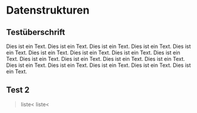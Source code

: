 # Datenstrukturen
## Testüberschrift
Dies ist ein Text. Dies ist ein Text. Dies ist ein Text. Dies ist ein Text. Dies ist ein Text. Dies ist ein Text. Dies ist ein Text. Dies ist ein Text. Dies ist ein Text. Dies ist ein Text. Dies ist ein Text. Dies ist ein Text. Dies ist ein Text. Dies ist ein Text. Dies ist ein Text. Dies ist ein Text. Dies ist ein Text. Dies ist ein Text. 

## Test 2
> liste<
> liste<
